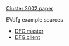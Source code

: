 [Cluster 2002 paper](cluster02-reprint.pdf)

EVdfg example sources
* [DFG master](dfg_master2.c)
* [DFG client](dfg_client.c)
